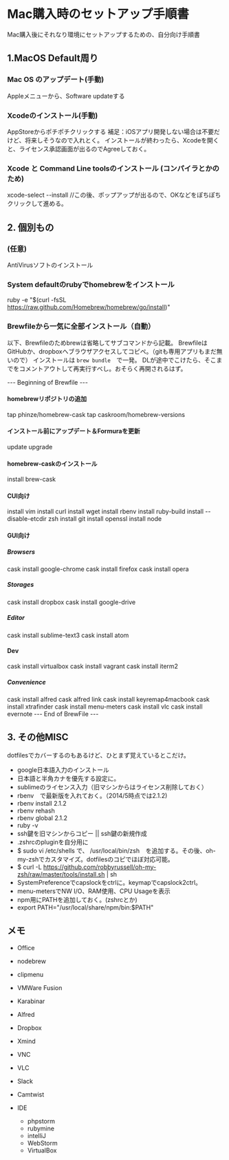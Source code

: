 # Mac購入時のセットアップ手順書
Mac購入後にそれなり環境にセットアップするための、自分向け手順書

## 1.MacOS Default周り

### Mac OS のアップデート(手動)
Appleメニューから、Software updateする

### Xcodeのインストール(手動)
AppStoreからポチポチクリックする
補足：iOSアプリ開発しない場合は不要だけど、将来しそうなので入れとく。
インストールが終わったら、Xcodeを開くと、ライセンス承認画面が出るのでAgreeしておく。

### Xcode と Command Line toolsのインストール (コンパイラとかのため)
xcode-select --install
//この後、ポップアップが出るので、OKなどをぽちぽちクリックして進める。


## 2. 個別もの

### (任意)
AntiVirusソフトのインストール

### System defaultのrubyでhomebrewをインストール
ruby -e "$(curl -fsSL https://raw.github.com/Homebrew/homebrew/go/install)"
   
### Brewfileから一気に全部インストール（自動）
以下、Brewfileのためbrewは省略してサブコマンドから記載。
BrewfileはGitHubか、dropboxへブラウザアクセスしてコピペ。（gitも専用アプリもまだ無いので）
インストールは `brew bundle`　で一発。
DLが途中でこけたら、そこまでをコメントアウトして再実行すべし。おそらく再開されるはず。

--- Beginning of Brewfile ---
#### homebrewリポジトリの追加
tap phinze/homebrew-cask
tap caskroom/homebrew-versions

#### インストール前にアップデート＆Formuraを更新
update
upgrade

#### homebrew-caskのインストール	
install brew-cask

#### CUI向け
install vim 
install curl
install wget
install rbenv
install ruby-build
install --disable-etcdir zsh
install git
install openssl
install node

#### GUI向け
##### Browsers
cask install google-chrome
cask install firefox
cask install opera
##### Storages
cask install dropbox
cask install google-drive
##### Editor
cask install sublime-text3
cask install atom
#### Dev
cask install virtualbox
cask install vagrant
cask install iterm2
##### Convenience
cask install alfred
cask alfred link
cask install keyremap4macbook
cask install xtrafinder
cask install menu-meters
cask install vlc
cask install evernote
--- End of BrewFile ---

## 3. その他MISC
dotfilesでカバーするのもあるけど、ひとまず覚えているとこだけ。

- google日本語入力のインストール
 - 日本語と半角カナを優先する設定に。
- sublimeのライセンス入力（旧マシンからはライセンス削除しておく）
- rbenv　で最新版を入れておく。（2014/5時点では2.1.2)
 - rbenv install 2.1.2
 - rbenv rehash
 - rbenv global 2.1.2
 - ruby -v
- ssh鍵を旧マシンからコピー || ssh鍵の新規作成
- .zshrcのpluginを自分用に
 - $ sudo vi /etc/shells
   で、 /usr/local/bin/zsh　を追加する。その後、oh-my-zshでカスタマイズ。dotfilesのコピでほぼ対応可能。
 - $ curl -L https://github.com/robbyrussell/oh-my-zsh/raw/master/tools/install.sh | sh
- SystemPreferenceでcapslockをctrlに。keymapでcapslock2ctrl。
- menu-metersでNW I/O、RAM使用、CPU Usageを表示
- npm用にPATHを追加しておく。(zshrcとか)
 - export PATH="/usr/local/share/npm/bin:$PATH"

## メモ

- Office
- nodebrew
- clipmenu
- VMWare Fusion
- Karabinar
- Alfred
- Dropbox
- Xmind
- VNC
- VLC
- Slack
- Camtwist

- IDE
  - phpstorm
  - rubymine
  - intelliJ
  - WebStorm
  - VirtualBox
